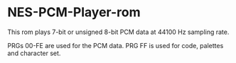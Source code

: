 # NES-PCM-Player-rom
This rom plays 7-bit or unsigned 8-bit PCM data at 44100 Hz sampling rate.

PRGs 00-FE are used for the PCM data.
PRG FF is used for code, palettes and character set.
